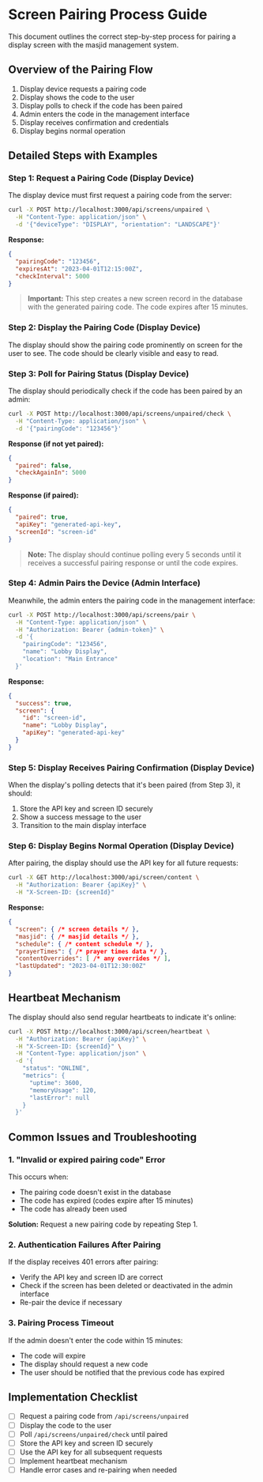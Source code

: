# Screen Pairing Process Guide

This document outlines the correct step-by-step process for pairing a display screen with the masjid management system.

## Overview of the Pairing Flow

1. Display device requests a pairing code
2. Display shows the code to the user
3. Display polls to check if the code has been paired
4. Admin enters the code in the management interface
5. Display receives confirmation and credentials
6. Display begins normal operation

## Detailed Steps with Examples

### Step 1: Request a Pairing Code (Display Device)

The display device must first request a pairing code from the server:

```bash
curl -X POST http://localhost:3000/api/screens/unpaired \
  -H "Content-Type: application/json" \
  -d '{"deviceType": "DISPLAY", "orientation": "LANDSCAPE"}'
```

**Response:**
```json
{
  "pairingCode": "123456",
  "expiresAt": "2023-04-01T12:15:00Z",
  "checkInterval": 5000
}
```

> **Important:** This step creates a new screen record in the database with the generated pairing code. The code expires after 15 minutes.

### Step 2: Display the Pairing Code (Display Device)

The display should show the pairing code prominently on screen for the user to see. The code should be clearly visible and easy to read.

### Step 3: Poll for Pairing Status (Display Device)

The display should periodically check if the code has been paired by an admin:

```bash
curl -X POST http://localhost:3000/api/screens/unpaired/check \
  -H "Content-Type: application/json" \
  -d '{"pairingCode": "123456"}'
```

**Response (if not yet paired):**
```json
{
  "paired": false,
  "checkAgainIn": 5000
}
```

**Response (if paired):**
```json
{
  "paired": true,
  "apiKey": "generated-api-key",
  "screenId": "screen-id"
}
```

> **Note:** The display should continue polling every 5 seconds until it receives a successful pairing response or until the code expires.

### Step 4: Admin Pairs the Device (Admin Interface)

Meanwhile, the admin enters the pairing code in the management interface:

```bash
curl -X POST http://localhost:3000/api/screens/pair \
  -H "Content-Type: application/json" \
  -H "Authorization: Bearer {admin-token}" \
  -d '{
    "pairingCode": "123456",
    "name": "Lobby Display",
    "location": "Main Entrance"
  }'
```

**Response:**
```json
{
  "success": true,
  "screen": {
    "id": "screen-id",
    "name": "Lobby Display",
    "apiKey": "generated-api-key"
  }
}
```

### Step 5: Display Receives Pairing Confirmation (Display Device)

When the display's polling detects that it's been paired (from Step 3), it should:

1. Store the API key and screen ID securely
2. Show a success message to the user
3. Transition to the main display interface

### Step 6: Display Begins Normal Operation (Display Device)

After pairing, the display should use the API key for all future requests:

```bash
curl -X GET http://localhost:3000/api/screen/content \
  -H "Authorization: Bearer {apiKey}" \
  -H "X-Screen-ID: {screenId}"
```

**Response:**
```json
{
  "screen": { /* screen details */ },
  "masjid": { /* masjid details */ },
  "schedule": { /* content schedule */ },
  "prayerTimes": { /* prayer times data */ },
  "contentOverrides": [ /* any overrides */ ],
  "lastUpdated": "2023-04-01T12:30:00Z"
}
```

## Heartbeat Mechanism

The display should also send regular heartbeats to indicate it's online:

```bash
curl -X POST http://localhost:3000/api/screen/heartbeat \
  -H "Authorization: Bearer {apiKey}" \
  -H "X-Screen-ID: {screenId}" \
  -H "Content-Type: application/json" \
  -d '{
    "status": "ONLINE",
    "metrics": {
      "uptime": 3600,
      "memoryUsage": 120,
      "lastError": null
    }
  }'
```

## Common Issues and Troubleshooting

### 1. "Invalid or expired pairing code" Error

This occurs when:
- The pairing code doesn't exist in the database
- The code has expired (codes expire after 15 minutes)
- The code has already been used

**Solution:** Request a new pairing code by repeating Step 1.

### 2. Authentication Failures After Pairing

If the display receives 401 errors after pairing:
- Verify the API key and screen ID are correct
- Check if the screen has been deleted or deactivated in the admin interface
- Re-pair the device if necessary

### 3. Pairing Process Timeout

If the admin doesn't enter the code within 15 minutes:
- The code will expire
- The display should request a new code
- The user should be notified that the previous code has expired

## Implementation Checklist

- [ ] Request a pairing code from `/api/screens/unpaired`
- [ ] Display the code to the user
- [ ] Poll `/api/screens/unpaired/check` until paired
- [ ] Store the API key and screen ID securely
- [ ] Use the API key for all subsequent requests
- [ ] Implement heartbeat mechanism
- [ ] Handle error cases and re-pairing when needed 